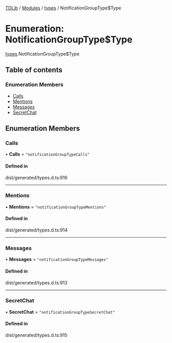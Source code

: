 [TDLib](../README.md) / [Modules](../modules.md) / [types](../modules/types.md) / NotificationGroupType$Type

# Enumeration: NotificationGroupType$Type

[types](../modules/types.md).NotificationGroupType$Type

## Table of contents

### Enumeration Members

- [Calls](types.NotificationGroupType_Type.md#calls)
- [Mentions](types.NotificationGroupType_Type.md#mentions)
- [Messages](types.NotificationGroupType_Type.md#messages)
- [SecretChat](types.NotificationGroupType_Type.md#secretchat)

## Enumeration Members

### Calls

• **Calls** = ``"notificationGroupTypeCalls"``

#### Defined in

dist/generated/types.d.ts:916

___

### Mentions

• **Mentions** = ``"notificationGroupTypeMentions"``

#### Defined in

dist/generated/types.d.ts:914

___

### Messages

• **Messages** = ``"notificationGroupTypeMessages"``

#### Defined in

dist/generated/types.d.ts:913

___

### SecretChat

• **SecretChat** = ``"notificationGroupTypeSecretChat"``

#### Defined in

dist/generated/types.d.ts:915
